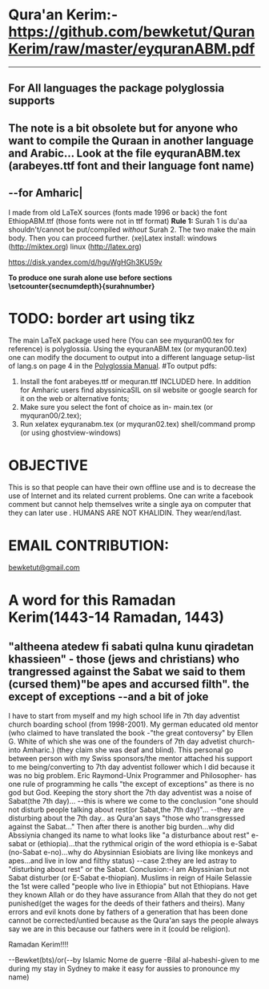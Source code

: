 # Qura'an Kerim:-https://github.com/bewketut/QuranKerim/raw/master/eyquranABM.pdf
-----------------------------------------
For All languages the package polyglossia supports
-----------------------------------------
The note is a bit obsolete but for anyone who want to compile the Quraan in another language and Arabic...
Look at the file eyquranABM.tex (arabeyes.ttf font and their language font name)
--------------
--for Amharic|
--------------
 I made from old LaTeX sources (fonts made 1996 or back)
 the font EthiopABM.ttf (those fonts were not in ttf format)
**Rule 1:**
Surah 1 is du'aa shouldn't/cannot be put/compiled *without* Surah 2. The two make the main body.
Then you can proceed further.
(xe)Latex install: windows (http://miktex.org) linux (http://latex.org)
 
https://disk.yandex.com/d/hguWgHGh3KU59v

**To produce one surah alone use before sections \setcounter{secnumdepth}{surahnumber}**
# TODO: border art using tikz<br/>

The main LaTeX package used here (You can see myquran00.tex for reference) is polyglossia.
Using the eyquranABM.tex (or myquran00.tex) one can modify the document to output into a different language setup-list of lang.s on page 4 in the [Polyglossia Manual](http://planethio.com/polyglossia.pdf).
#To output pdfs:  
1. Install the font arabeyes.ttf or mequran.ttf  INCLUDED here. In addition for Amharic users find abyssinicaSIL on sil website or google search for it on the web or alternative fonts; <br/> 
2. Make sure you select the font of choice as in- main.tex (or myquran00/2.tex);<br/>
3. Run <it>xelatex eyquranabm.tex </it> (or myquran02.tex) shell/command promp (or using ghostview-windows) 

# OBJECTIVE
This is so that people can have their own offline use and is to decrease the use of Internet and its related current problems. One can write a facebook comment but cannot help themselves write a single aya on computer that they can later use . HUMANS ARE NOT KHALIDIN. They wear/end/last. 
# EMAIL CONTRIBUTION:
bewketut@gmail.com
# A word for this Ramadan Kerim(1443-14 Ramadan, 1443) 
"altheena atedew fi sabati qulna kunu qiradetan khassieen" -
 those (jews and christians) who trangressed against the Sabat we said to them (cursed them)"be apes and accursed filth".
the except of exceptions --and a bit of joke
----------------------------------
I have to start from myself and my high school life in 7th day adventist church boarding school (from 1998-2001). My german educated old mentor (who claimed to have translated the book -"the great contoversy" by Ellen G. White of which she was one of the founders of 7th day advetist church-into Amharic.) (they claim she was deaf and blind). This personal go between person with my Swiss sponsors/the mentor attached his support to me being/converting to 7th day adventist follower which I did because it was no big problem. 
Eric Raymond-Unix Programmer and Philosopher- has one rule of programming he calls "the except of exceptions" as there is no god but God. Keeping the story short the 7th day adventist was a noise of Sabat(the 7th day)...
--this is where we come to the conclusion "one should not disturb people talking about rest(or Sabat,the 7th day)"...
--they are disturbing about the 7th day..
as Qura'an says "those who transgressed against the Sabat..."
Then after there is another big burden...why did Abssiynia changed its name to what looks like "a disturbance about rest" e-sabat or (ethiopia)...that the rythmical origin of the word ethiopia is e-Sabat (no-Sabat e-no)...why do Abysinnian Esiobiats are living like monkeys and apes...and live in low and filthy status)
--case 2:they are led astray to "disturbing about rest" or the Sabat.
Conclusion:-I am Abyssinian but not Sabat disturber (or E-Sabat e-thiopian). Muslims in reign of Haile Selassie the 1st were called "people who live in Ethiopia" but not Ethiopians.
Have they known Allah or do they have assurance from Allah that they do not get punished(get the wages for the deeds of their fathers and theirs). Many errors and evil knots done by fathers of a generation that has been done cannot be corrected/untied because as the Qura'an says the people always say we are in this because our fathers were in it (could be religion).

Ramadan Kerim!!!!

--Bewket(bts)/or(--by Islamic Nome de guerre -Bilal al-habeshi-given to me during my stay in Sydney to make it easy for aussies to pronounce my name)
 
